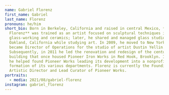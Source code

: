 ```yaml
---
name: Gabriel Florenz
first_name: Gabriel
last_name: Florenz
pronouns: he/him
short_bio: Born in Berkeley, California and raised in central Mexico, **Gabriel
  Florenz** was trained as an artist focused on sculptural techniques including
  glass-working and ceramics; later, he shared and managed glass studios in
  Oakland, California while studying art. In 2009, he moved to New York City and
  became Director of Operations for the studio of artist Dustin Yellin.
  Subsequently, in 2011 he led the renovation and redesign of the century-old
  building that once housed Pioneer Iron Works in Red Hook, Brooklyn. In 2012,
  he helped found Pioneer Works leading its development into a nonprofit and the
  formation of its various departments. Florenz is currently the Founding
  Artistic Director and Lead Curator of Pioneer Works.
portraits:
  - media: 2021/08/gabriel-florenz
instagram: gabriel_florenz
---
```

